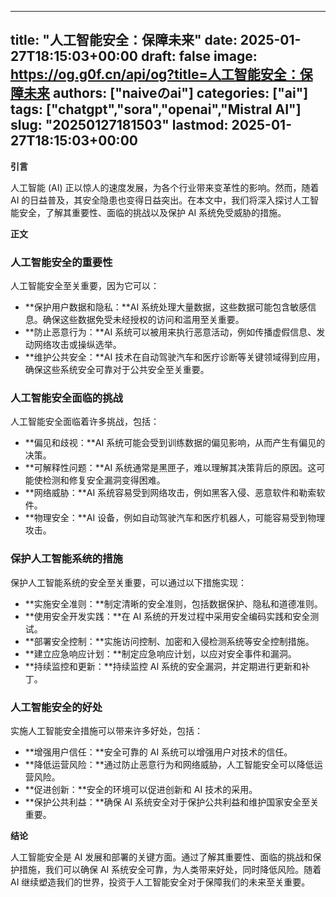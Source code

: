 
---
title: "人工智能安全：保障未来"
date: 2025-01-27T18:15:03+00:00
draft: false
image: https://og.g0f.cn/api/og?title=人工智能安全：保障未来
authors: ["naiveのai"]
categories: ["ai"]
tags: ["chatgpt","sora","openai","Mistral AI"]
slug: "20250127181503"
lastmod: 2025-01-27T18:15:03+00:00
---
**引言**

人工智能 (AI) 正以惊人的速度发展，为各个行业带来变革性的影响。然而，随着 AI 的日益普及，其安全隐患也变得日益突出。在本文中，我们将深入探讨人工智能安全，了解其重要性、面临的挑战以及保护 AI 系统免受威胁的措施。

**正文**

### 人工智能安全的重要性

人工智能安全至关重要，因为它可以：

* **保护用户数据和隐私：**AI 系统处理大量数据，这些数据可能包含敏感信息。确保这些数据免受未经授权的访问和滥用至关重要。
* **防止恶意行为：**AI 系统可以被用来执行恶意活动，例如传播虚假信息、发动网络攻击或操纵选举。
* **维护公共安全：**AI 技术在自动驾驶汽车和医疗诊断等关键领域得到应用，确保这些系统安全可靠对于公共安全至关重要。

### 人工智能安全面临的挑战

人工智能安全面临着许多挑战，包括：

* **偏见和歧视：**AI 系统可能会受到训练数据的偏见影响，从而产生有偏见的决策。
* **可解释性问题：**AI 系统通常是黑匣子，难以理解其决策背后的原因。这可能使检测和修复安全漏洞变得困难。
* **网络威胁：**AI 系统容易受到网络攻击，例如黑客入侵、恶意软件和勒索软件。
* **物理安全：**AI 设备，例如自动驾驶汽车和医疗机器人，可能容易受到物理攻击。

### 保护人工智能系统的措施

保护人工智能系统的安全至关重要，可以通过以下措施实现：

* **实施安全准则：**制定清晰的安全准则，包括数据保护、隐私和道德准则。
* **使用安全开发实践：**在 AI 系统的开发过程中采用安全编码实践和安全测试。
* **部署安全控制：**实施访问控制、加密和入侵检测系统等安全控制措施。
* **建立应急响应计划：**制定应急响应计划，以应对安全事件和漏洞。
* **持续监控和更新：**持续监控 AI 系统的安全漏洞，并定期进行更新和补丁。

### 人工智能安全的好处

实施人工智能安全措施可以带来许多好处，包括：

* **增强用户信任：**安全可靠的 AI 系统可以增强用户对技术的信任。
* **降低运营风险：**通过防止恶意行为和网络威胁，人工智能安全可以降低运营风险。
* **促进创新：**安全的环境可以促进创新和 AI 技术的采用。
* **保护公共利益：**确保 AI 系统安全对于保护公共利益和维护国家安全至关重要。

**结论**

人工智能安全是 AI 发展和部署的关键方面。通过了解其重要性、面临的挑战和保护措施，我们可以确保 AI 系统安全可靠，为人类带来好处，同时降低风险。随着 AI 继续塑造我们的世界，投资于人工智能安全对于保障我们的未来至关重要。